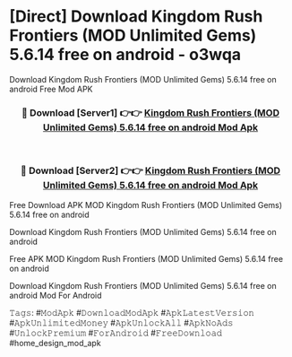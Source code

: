 # [Direct] Download Kingdom Rush Frontiers (MOD Unlimited Gems) 5.6.14 free on android - o3wqa
Download Kingdom Rush Frontiers (MOD Unlimited Gems) 5.6.14 free on android Free Mod APK

<div align="center">
<h3>🔴 Download [Server1] 👉👉 <a href="https://apk-comot.site?title=Kingdom_Rush_Frontiers_(MOD_Unlimited_Gems)_5.6.14_free_on_android">Kingdom Rush Frontiers (MOD Unlimited Gems) 5.6.14 free on android Mod Apk</a></h3><br>

<h3>🔴 Download [Server2] 👉👉 <a href="https://apk-comot.site?title=Kingdom_Rush_Frontiers_(MOD_Unlimited_Gems)_5.6.14_free_on_android">Kingdom Rush Frontiers (MOD Unlimited Gems) 5.6.14 free on android Mod Apk</a></h3>
</div>


Free Download APK MOD Kingdom Rush Frontiers (MOD Unlimited Gems) 5.6.14 free on android

Download Kingdom Rush Frontiers (MOD Unlimited Gems) 5.6.14 free on android 

Free APK MOD Kingdom Rush Frontiers (MOD Unlimited Gems) 5.6.14 free on android 

Download Kingdom Rush Frontiers (MOD Unlimited Gems) 5.6.14 free on android Mod For Android

𝚃𝚊𝚐𝚜: #𝙼𝚘𝚍𝙰𝚙𝚔 #𝙳𝚘𝚠𝚗𝚕𝚘𝚊𝚍𝙼𝚘𝚍𝙰𝚙𝚔 #𝙰𝚙𝚔𝙻𝚊𝚝𝚎𝚜𝚝𝚅𝚎𝚛𝚜𝚒𝚘𝚗 #𝙰𝚙𝚔𝚄𝚗𝚕𝚒𝚖𝚒𝚝𝚎𝚍𝙼𝚘𝚗𝚎𝚢 #𝙰𝚙𝚔𝚄𝚗𝚕𝚘𝚌𝚔𝙰𝚕𝚕 #𝙰𝚙𝚔𝙽𝚘𝙰𝚍𝚜 #𝚄𝚗𝚕𝚘𝚌𝚔𝙿𝚛𝚎𝚖𝚒𝚞𝚖 #𝙵𝚘𝚛𝙰𝚗𝚍𝚛𝚘𝚒𝚍 #𝙵𝚛𝚎𝚎𝙳𝚘𝚠𝚗𝚕𝚘𝚊𝚍 #home_design_mod_apk